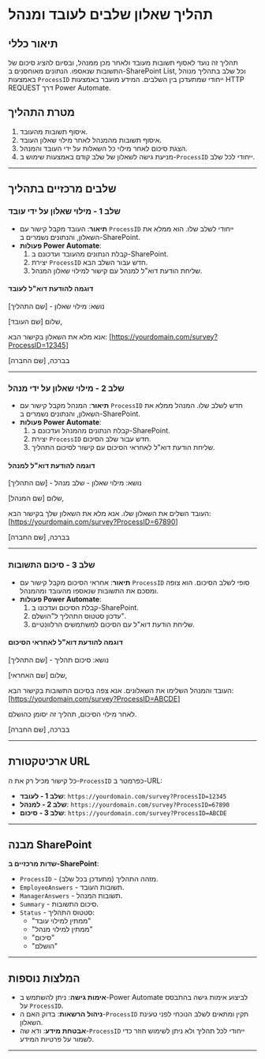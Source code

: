 # תהליך שאלון שלבים לעובד ומנהל

## תיאור כללי
תהליך זה נועד לאסוף תשובות מעובד ולאחר מכן ממנהל, ובסיום להציג סיכום של התשובות שנאספו. הנתונים מאוחסנים ב-SharePoint List, וכל שלב בתהליך מנוהל באמצעות `ProcessID` ייחודי שמתעדכן בין השלבים. המידע מועבר באמצעות HTTP REQUEST דרך Power Automate.

## מטרת התהליך
1. איסוף תשובות מהעובד.
2. איסוף תשובות מהמנהל לאחר מילוי שאלון העובד.
3. הצגת סיכום לאחר מילוי כל השאלות על ידי העובד והמנהל.
4. מניעת גישה לשאלון של שלב קודם באמצעות שימוש ב-`ProcessID` ייחודי לכל שלב.

---

## שלבים מרכזיים בתהליך

### שלב 1 - מילוי שאלון על ידי עובד
- **תיאור**: העובד מקבל קישור עם `ProcessID` ייחודי לשלב שלו. הוא ממלא את השאלון, והנתונים נשמרים ב-SharePoint.
- **פעולות Power Automate**:
  1. קבלת הנתונים מהעובד ועדכונם ב-SharePoint.
  2. יצירת `ProcessID` חדש עבור השלב הבא.
  3. שליחת הודעת דוא"ל למנהל עם קישור למילוי שאלון המנהל.

#### דוגמה להודעת דוא"ל לעובד
נושא: מילוי שאלון - [שם התהליך]

שלום [שם העובד],

אנא מלא את השאלון בקישור הבא:
[https://yourdomain.com/survey?ProcessID=12345]

בברכה,
[שם החברה]



---

### שלב 2 - מילוי שאלון על ידי מנהל
- **תיאור**: המנהל מקבל קישור עם `ProcessID` חדש לשלב שלו. המנהל ממלא את השאלון, והנתונים נשמרים ב-SharePoint.
- **פעולות Power Automate**:
  1. קבלת הנתונים מהמנהל ועדכונם ב-SharePoint.
  2. יצירת `ProcessID` חדש עבור שלב הסיכום.
  3. שליחת הודעת דוא"ל לאחראי הסיכום עם קישור לסיכום התהליך.

#### דוגמה להודעת דוא"ל למנהל
נושא: מילוי שאלון - שלב מנהל - [שם התהליך]

שלום [שם המנהל],

העובד השלים את השאלון שלו. אנא מלא את השאלון שלך בקישור הבא:
[https://yourdomain.com/survey?ProcessID=67890]

בברכה,
[שם החברה]



---

### שלב 3 - סיכום התשובות
- **תיאור**: אחראי הסיכום מקבל קישור עם `ProcessID` סופי לשלב הסיכום. הוא צופה ומסכם את התשובות שנאספו מהעובד ומהמנהל. 
- **פעולות Power Automate**:
  1. קבלת הסיכום ועדכונו ב-SharePoint.
  2. עדכון סטטוס התהליך ל"הושלם".
  3. שליחת הודעת דוא"ל עם הסיכום למשתמשים הרלוונטיים.

#### דוגמה להודעת דוא"ל לאחראי הסיכום
נושא: סיכום תהליך - [שם התהליך]

שלום [שם האחראי],

העובד והמנהל השלימו את השאלונים. אנא צפה בסיכום התשובות בקישור הבא:
[https://yourdomain.com/survey?ProcessID=ABCDE]

לאחר מילוי הסיכום, תהליך זה יסומן כהושלם.

בברכה,
[שם החברה]



---

## ארכיטקטורת URL
כל קישור מכיל רק את ה-`ProcessID` כפרמטר ב-URL:
- **שלב 1 - לעובד**: `https://yourdomain.com/survey?ProcessID=12345`
- **שלב 2 - למנהל**: `https://yourdomain.com/survey?ProcessID=67890`
- **שלב 3 - סיכום**: `https://yourdomain.com/survey?ProcessID=ABCDE`

---

## מבנה SharePoint
**שדות מרכזיים ב-SharePoint**:
- `ProcessID` - מזהה התהליך (מתעדכן בכל שלב).
- `EmployeeAnswers` - תשובות העובד.
- `ManagerAnswers` - תשובות המנהל.
- `Summary` - סיכום התשובות.
- `Status` - סטטוס התהליך:
  - "ממתין למילוי עובד"
  - "ממתין למילוי מנהל"
  - "סיכום"
  - "הושלם"

---

## המלצות נוספות
- **אימות גישה**: ניתן להשתמש ב-Power Automate לביצוע אימות גישה בהתבסס על `ProcessID`.
- **ניהול הרשאות**: בדוק האם ה-`ProcessID` תקין ומתאים לשלב הנוכחי לפני טעינת השאלון.
- **אבטחת מידע**: ודא שה-`ProcessID` ייחודי לכל תהליך ולא ניתן לשימוש חוזר כדי לשמור על פרטיות המידע.

---
